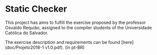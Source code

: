 # Static Checker

This project has aims to fulfill the exercise proposed by the professor Osvaldo Requião, assigned to the compiler students of the Universidade Católica do Salvador.

The exercise description and requirements can be found [here](doc/Projeto2018-1 v1.0.pdf). (in pt-BR)
